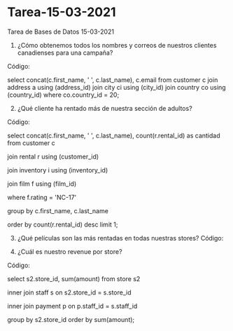 # Tarea-15-03-2021
Tarea de Bases de Datos 15-03-2021

1. ¿Cómo obtenemos todos los nombres y correos de nuestros clientes canadienses para una campaña?

Código: 

  select concat(c.first_name, ' ', c.last_name), c.email from customer c
  join address a using (address_id)
  join city ci using (city_id)
  join country co using (country_id)
  where co.country_id = 20;

2. ¿Qué cliente ha rentado más de nuestra sección de adultos?

Código:

  select concat(c.first_name, ' ', c.last_name), count(r.rental_id) as cantidad from customer c
  
  join rental r using (customer_id)
  
  join inventory i using (inventory_id) 
  
  join film f using (film_id) 
  
  where f.rating = 'NC-17'
  
  group by c.first_name, c.last_name
  
  order by count(r.rental_id) desc limit 1;

3. ¿Qué películas son las más rentadas en todas nuestras stores?
Código:

4. ¿Cuál es nuestro revenue por store?

Código: 

  select s2.store_id, sum(amount) from store s2 
  
  inner join staff s on s2.store_id = s.store_id
  
  inner join payment p on p.staff_id = s.staff_id
  
  group by s2.store_id order by sum(amount);

